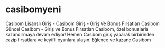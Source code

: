 # casibomyeni
Casibom Lisanslı Giriş - Casibom Giriş - Giriş Ve Bonus Fırsatları Casibom Güncel Casibom - Giriş ve Bonus Fırsatları Casibom, özel bonuslarla kazandırmaya devam ediyor! Hemen Casibom giriş yaparak birbirinden cazip fırsatlara ve keyifli oyunlara ulaşın. Eğlence ve kazanç Casibom
